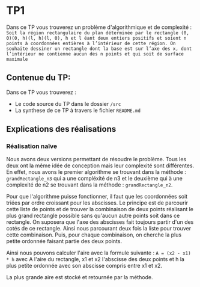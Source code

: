 # TP1 

Dans ce TP vous trouverez un problème d'algorithmique et de complexité :   
`Soit la région rectangulaire du plan déterminée par le rectangle (0, 0)(0, h)(l, h)(l, 0), h et
l éant deux entiers positifs et soient n points à coordonnées entières à l’intérieur de cette région.
On souhaite dessiner un rectangle dont la base est sur l’axe des x, dont l’intérieur ne contienne aucun des
n points et qui soit de surface maximale`

## Contenue du TP:

Dans ce TP vous trouverez :

- Le code source du TP dans le dossier `/src`
- La synthese de ce TP à travers le fichier `README.md` 

## Explications des réalisations

### Réalisation naïve

Nous avons deux versions permettant de résoudre le problème. Tous les deux ont la même idée de conception mais leur complexité sont différentes. 
En effet, nous avons le premier algorithme se trouvant dans la méthode : `grandRectangle_n3` qui a une compléxité de n3 et le deuxième qui à une complexité de n2 se trouvant dans la méthode : `grandRectangle_n2`.  

Pour que l'algorithme puisse fonctionner, il faut que les coordonnées soit triées par ordre croissant pour les abscisses. Le principe est de parcourir cette liste de points et de trouver la combinaison de deux points réalisant le plus grand rectangle possible sans qu'aucun autre points soit dans ce rectangle. On suposera que l'axe des abscisses fait toujours partir d'un des cotés de ce rectangle.
Ainsi nous parcourant deux fois la liste pour trouver cette combinaison. Puis, pour chaque combinaison, on cherche la plus petite ordonnée faisant partie des deux points.  

Ainsi nous pouvons calculer l'aire avec la formule suivante :  `A = (x2 - x1) * h` avec A l'aire du rectangle, x1 et x2 l'abscisse des deux points et h la plus petite ordonnée avec son abscisse compris entre x1 et x2.  

La plus grande aire est stocké et retournée par la méthode.  


